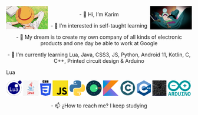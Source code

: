 <img src='https://github.com/KarimRamirez/KarimRamirez/blob/main/img/Luffy.gif' width='22.5%' align='left'/>
<img src='https://github.com/KarimRamirez/KarimRamirez/blob/main/img/Zoro.gif' width='22.5%' align='right'/>
<p align='center'>- 👋 Hi, I’m Karim</p>
<p align='center'>- 👀 I’m interested in self-taught learning</p>
<p align='center'>- 💞️ My dream is to create my own company of all kinds of electronic products and one day be able to work at Google</p>
<p align='center'>- 🌱 I’m currently learning Lua, Java, CSS3, JS, Python, Android 11, Kotlin, C, C++, Printed circuit design & Arduino</p>
<p align='center'>
    <p>Lua</p>
    <img src='https://github.com/KarimRamirez/KarimRamirez/blob/main/learning/Lua.png' height='42px'/>
    <img src='https://github.com/KarimRamirez/KarimRamirez/blob/main/learning/Java.png' height='42px'/>
    <img src='https://github.com/KarimRamirez/KarimRamirez/blob/main/learning/CSS3.png' height='42px'/>
    <img src='https://github.com/KarimRamirez/KarimRamirez/blob/main/learning/Javascript.png' height='42px'/>
    <img src='https://github.com/KarimRamirez/KarimRamirez/blob/main/learning/Python.png' height='42px'/>
    <img src='https://github.com/KarimRamirez/KarimRamirez/blob/main/learning/Android11.png' height='42px'/>
    <img src='https://github.com/KarimRamirez/KarimRamirez/blob/main/learning/Kotlin.png' height='42px'/>
    <img src='https://github.com/KarimRamirez/KarimRamirez/blob/main/learning/C.png' height='42px'/>
    <img src='https://github.com/KarimRamirez/KarimRamirez/blob/main/learning/C++.png' height='42px'/>
    <img src='https://github.com/KarimRamirez/KarimRamirez/blob/main/learning/PrintedCircuitDesign.jpg' height='42px'/>
    <img src='https://github.com/KarimRamirez/KarimRamirez/blob/main/learning/Arduino.png' height='42px'/>
</p>
<p align='center'>- 📫 ¿How to reach me? I keep studying</p>

